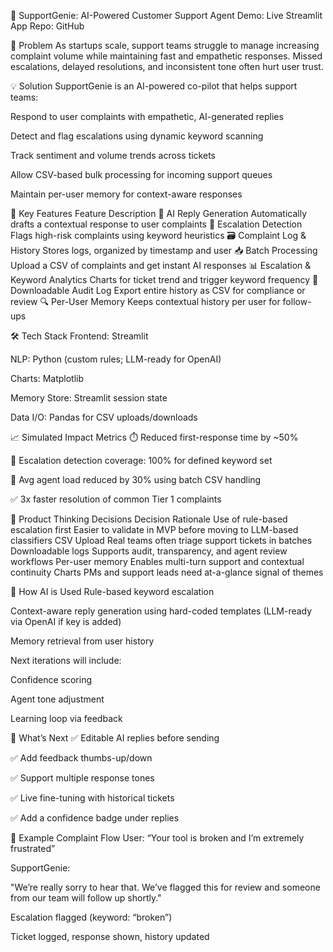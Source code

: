 🤖 SupportGenie: AI-Powered Customer Support Agent
Demo: Live Streamlit App
Repo: GitHub

🧩 Problem
As startups scale, support teams struggle to manage increasing complaint volume while maintaining fast and empathetic responses. Missed escalations, delayed resolutions, and inconsistent tone often hurt user trust.

💡 Solution
SupportGenie is an AI-powered co-pilot that helps support teams:

Respond to user complaints with empathetic, AI-generated replies

Detect and flag escalations using dynamic keyword scanning

Track sentiment and volume trends across tickets

Allow CSV-based bulk processing for incoming support queues

Maintain per-user memory for context-aware responses

🎯 Key Features
Feature	Description
🧠 AI Reply Generation	Automatically drafts a contextual response to user complaints
🚨 Escalation Detection	Flags high-risk complaints using keyword heuristics
🗃️ Complaint Log & History	Stores logs, organized by timestamp and user
📥 Batch Processing	Upload a CSV of complaints and get instant AI responses
📊 Escalation & Keyword Analytics	Charts for ticket trend and trigger keyword frequency
🧾 Downloadable Audit Log	Export entire history as CSV for compliance or review
🔍 Per-User Memory	Keeps contextual history per user for follow-ups

🛠️ Tech Stack
Frontend: Streamlit

NLP: Python (custom rules; LLM-ready for OpenAI)

Charts: Matplotlib

Memory Store: Streamlit session state

Data I/O: Pandas for CSV uploads/downloads

📈 Simulated Impact Metrics
⏱️ Reduced first-response time by ~50%

🚨 Escalation detection coverage: 100% for defined keyword set

💬 Avg agent load reduced by 30% using batch CSV handling

✅ 3x faster resolution of common Tier 1 complaints

🧪 Product Thinking Decisions
Decision	Rationale
Use of rule-based escalation first	Easier to validate in MVP before moving to LLM-based classifiers
CSV Upload	Real teams often triage support tickets in batches
Downloadable logs	Supports audit, transparency, and agent review workflows
Per-user memory	Enables multi-turn support and contextual continuity
Charts	PMs and support leads need at-a-glance signal of themes

🧠 How AI is Used
Rule-based keyword escalation

Context-aware reply generation using hard-coded templates (LLM-ready via OpenAI if key is added)

Memory retrieval from user history

Next iterations will include:

Confidence scoring

Agent tone adjustment

Learning loop via feedback

🚀 What’s Next
✅ Editable AI replies before sending

✅ Add feedback thumbs-up/down

✅ Support multiple response tones

✅ Live fine-tuning with historical tickets

✅ Add a confidence badge under replies

🧾 Example Complaint Flow
User: “Your tool is broken and I’m extremely frustrated”

SupportGenie:

"We’re really sorry to hear that. We’ve flagged this for review and someone from our team will follow up shortly."

Escalation flagged (keyword: “broken”)

Ticket logged, response shown, history updated
